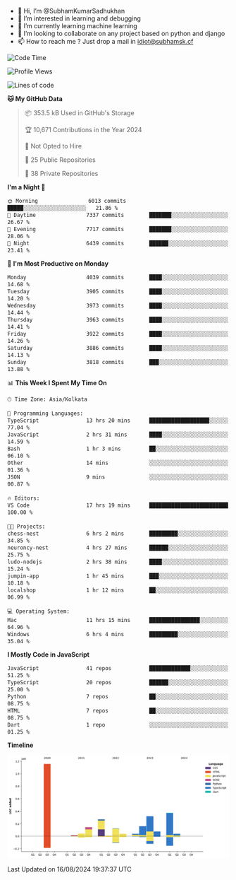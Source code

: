 - 👋 Hi, I’m @SubhamKumarSadhukhan
- 👀 I’m interested in learning and debugging
- 🌱 I’m currently learning machine learning
- 💞️ I’m looking to collaborate on any project based on python and django
- 📫 How to reach me ?
      Just drop a mail in idiot@subhamsk.cf

<!---
SubhamKumarSadhukhan/SubhamKumarSadhukhan is a ✨ special ✨ repository because its `README.md` (this file) appears on your GitHub profile.
You can click the Preview link to take a look at your changes.
--->


<!--START_SECTION:waka-->
![Code Time](http://img.shields.io/badge/Code%20Time-2%2C410%20hrs%2052%20mins-blue)

![Profile Views](http://img.shields.io/badge/Profile%20Views-1-blue)

![Lines of code](https://img.shields.io/badge/From%20Hello%20World%20I%27ve%20Written-2.8%20million%20lines%20of%20code-blue)

**🐱 My GitHub Data** 

> 📦 353.5 kB Used in GitHub's Storage 
 > 
> 🏆 10,671 Contributions in the Year 2024
 > 
> 🚫 Not Opted to Hire
 > 
> 📜 25 Public Repositories 
 > 
> 🔑 38 Private Repositories 
 > 
**I'm a Night 🦉** 

```text
🌞 Morning                6013 commits        █████░░░░░░░░░░░░░░░░░░░░   21.86 % 
🌆 Daytime                7337 commits        ███████░░░░░░░░░░░░░░░░░░   26.67 % 
🌃 Evening                7717 commits        ███████░░░░░░░░░░░░░░░░░░   28.06 % 
🌙 Night                  6439 commits        ██████░░░░░░░░░░░░░░░░░░░   23.41 % 
```
📅 **I'm Most Productive on Monday** 

```text
Monday                   4039 commits        ████░░░░░░░░░░░░░░░░░░░░░   14.68 % 
Tuesday                  3905 commits        ████░░░░░░░░░░░░░░░░░░░░░   14.20 % 
Wednesday                3973 commits        ████░░░░░░░░░░░░░░░░░░░░░   14.44 % 
Thursday                 3963 commits        ████░░░░░░░░░░░░░░░░░░░░░   14.41 % 
Friday                   3922 commits        ████░░░░░░░░░░░░░░░░░░░░░   14.26 % 
Saturday                 3886 commits        ████░░░░░░░░░░░░░░░░░░░░░   14.13 % 
Sunday                   3818 commits        ███░░░░░░░░░░░░░░░░░░░░░░   13.88 % 
```


📊 **This Week I Spent My Time On** 

```text
🕑︎ Time Zone: Asia/Kolkata

💬 Programming Languages: 
TypeScript               13 hrs 20 mins      ███████████████████░░░░░░   77.04 % 
JavaScript               2 hrs 31 mins       ████░░░░░░░░░░░░░░░░░░░░░   14.59 % 
Bash                     1 hr 3 mins         ██░░░░░░░░░░░░░░░░░░░░░░░   06.10 % 
Other                    14 mins             ░░░░░░░░░░░░░░░░░░░░░░░░░   01.36 % 
JSON                     9 mins              ░░░░░░░░░░░░░░░░░░░░░░░░░   00.87 % 

🔥 Editors: 
VS Code                  17 hrs 19 mins      █████████████████████████   100.00 % 

🐱‍💻 Projects: 
chess-nest               6 hrs 2 mins        █████████░░░░░░░░░░░░░░░░   34.85 % 
neuroncy-nest            4 hrs 27 mins       ██████░░░░░░░░░░░░░░░░░░░   25.75 % 
ludo-nodejs              2 hrs 38 mins       ████░░░░░░░░░░░░░░░░░░░░░   15.24 % 
jumpin-app               1 hr 45 mins        ███░░░░░░░░░░░░░░░░░░░░░░   10.18 % 
localshop                1 hr 12 mins        ██░░░░░░░░░░░░░░░░░░░░░░░   06.99 % 

💻 Operating System: 
Mac                      11 hrs 15 mins      ████████████████░░░░░░░░░   64.96 % 
Windows                  6 hrs 4 mins        █████████░░░░░░░░░░░░░░░░   35.04 % 
```

**I Mostly Code in JavaScript** 

```text
JavaScript               41 repos            █████████████░░░░░░░░░░░░   51.25 % 
TypeScript               20 repos            ██████░░░░░░░░░░░░░░░░░░░   25.00 % 
Python                   7 repos             ██░░░░░░░░░░░░░░░░░░░░░░░   08.75 % 
HTML                     7 repos             ██░░░░░░░░░░░░░░░░░░░░░░░   08.75 % 
Dart                     1 repo              ░░░░░░░░░░░░░░░░░░░░░░░░░   01.25 % 
```



**Timeline**

![Lines of Code chart](https://raw.githubusercontent.com/SubhamKumarSadhukhan/SubhamKumarSadhukhan/main/assets/bar_graph.png)


 Last Updated on 16/08/2024 19:37:37 UTC
<!--END_SECTION:waka-->
